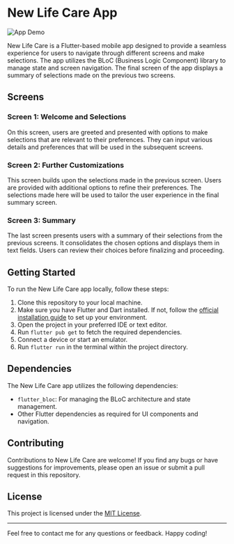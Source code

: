 # New Life Care App

![App Demo](https://github-production-user-asset-6210df.s3.amazonaws.com/12842822/261858439-8bd30823-4fc4-4e38-bc2c-36920bbd3901.gif?X-Amz-Algorithm=AWS4-HMAC-SHA256&X-Amz-Credential=AKIAIWNJYAX4CSVEH53A%2F20230820%2Fus-east-1%2Fs3%2Faws4_request&X-Amz-Date=20230820T143657Z&X-Amz-Expires=300&X-Amz-Signature=f7b95997f890f559ed47f2c5c169ce73d248f91b0ae45c34ee90792bb5b1ab31&X-Amz-SignedHeaders=host&actor_id=12842822&key_id=0&repo_id=622651184)

New Life Care is a Flutter-based mobile app designed to provide a seamless experience for users to navigate through different screens and make selections. The app utilizes the BLoC (Business Logic Component) library to manage state and screen navigation. The final screen of the app displays a summary of selections made on the previous two screens.

## Screens

### Screen 1: Welcome and Selections
On this screen, users are greeted and presented with options to make selections that are relevant to their preferences. They can input various details and preferences that will be used in the subsequent screens.

### Screen 2: Further Customizations
This screen builds upon the selections made in the previous screen. Users are provided with additional options to refine their preferences. The selections made here will be used to tailor the user experience in the final summary screen.

### Screen 3: Summary
The last screen presents users with a summary of their selections from the previous screens. It consolidates the chosen options and displays them in text fields. Users can review their choices before finalizing and proceeding.

## Getting Started

To run the New Life Care app locally, follow these steps:

1. Clone this repository to your local machine.
2. Make sure you have Flutter and Dart installed. If not, follow the [official installation guide](https://flutter.dev/docs/get-started/install) to set up your environment.
3. Open the project in your preferred IDE or text editor.
4. Run `flutter pub get` to fetch the required dependencies.
5. Connect a device or start an emulator.
6. Run `flutter run` in the terminal within the project directory.

## Dependencies

The New Life Care app utilizes the following dependencies:

- `flutter_bloc`: For managing the BLoC architecture and state management.
- Other Flutter dependencies as required for UI components and navigation.

## Contributing

Contributions to New Life Care are welcome! If you find any bugs or have suggestions for improvements, please open an issue or submit a pull request in this repository.

## License

This project is licensed under the [MIT License](LICENSE).

---

Feel free to contact me for any questions or feedback. Happy coding!
